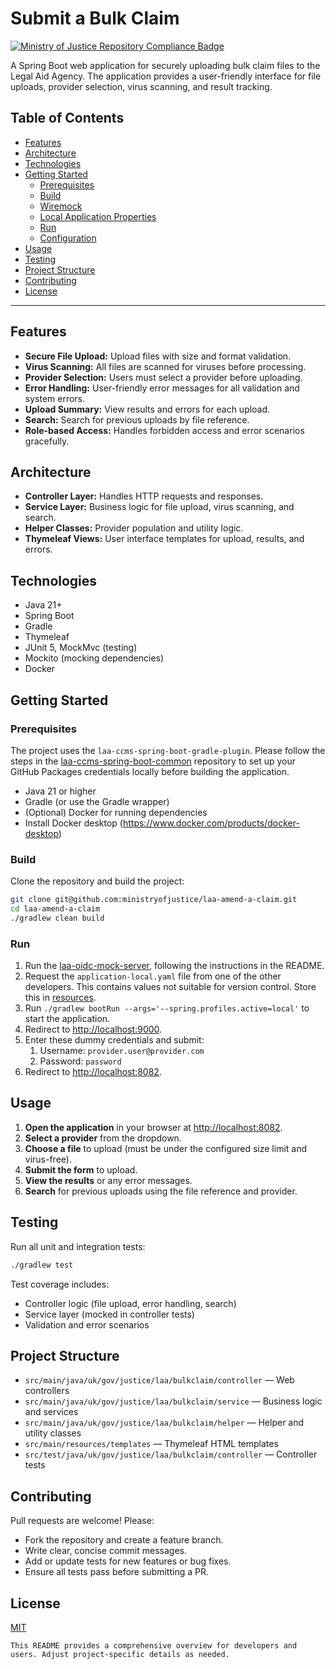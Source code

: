 # Submit a Bulk Claim

[![Ministry of Justice Repository Compliance Badge](https://github-community.service.justice.gov.uk/repository-standards/api/laa-cwa-bulk-upload/badge)](https://github-community.service.justice.gov.uk/repository-standards/laa-cwa-bulk-upload)

A Spring Boot web application for securely uploading bulk claim files to the Legal Aid Agency. The application provides a user-friendly interface for file uploads, provider selection, virus scanning, and result tracking.

## Table of Contents

- [Features](#features)
- [Architecture](#architecture)
- [Technologies](#technologies)
- [Getting Started](#getting-started)
  - [Prerequisites](#prerequisites)
  - [Build](#build)
  - [Wiremock](#wiremock)
  - [Local Application Properties](#local-application-properties)
  - [Run](#run)
  - [Configuration](#configuration)
- [Usage](#usage)
- [Testing](#testing)
- [Project Structure](#project-structure)
- [Contributing](#contributing)
- [License](#license)

---

## Features

- **Secure File Upload:** Upload files with size and format validation.
- **Virus Scanning:** All files are scanned for viruses before processing.
- **Provider Selection:** Users must select a provider before uploading.
- **Error Handling:** User-friendly error messages for all validation and system errors.
- **Upload Summary:** View results and errors for each upload.
- **Search:** Search for previous uploads by file reference.
- **Role-based Access:** Handles forbidden access and error scenarios gracefully.

## Architecture

- **Controller Layer:** Handles HTTP requests and responses.
- **Service Layer:** Business logic for file upload, virus scanning, and search.
- **Helper Classes:** Provider population and utility logic.
- **Thymeleaf Views:** User interface templates for upload, results, and errors.

## Technologies

- Java 21+
- Spring Boot
- Gradle
- Thymeleaf
- JUnit 5, MockMvc (testing)
- Mockito (mocking dependencies)
- Docker

## Getting Started

### Prerequisites

The project uses the `laa-ccms-spring-boot-gradle-plugin`. Please follow the steps in the [laa-ccms-spring-boot-common](https://github.com/ministryofjustice/laa-ccms-spring-boot-common?tab=readme-ov-file#provide-your-repository-credentials) repository to set up your GitHub Packages credentials locally before building the application.

- Java 21 or higher
- Gradle (or use the Gradle wrapper)
- (Optional) Docker for running dependencies
- Install Docker desktop (https://www.docker.com/products/docker-desktop)

### Build

Clone the repository and build the project:

```sh
git clone git@github.com:ministryofjustice/laa-amend-a-claim.git
cd laa-amend-a-claim
./gradlew clean build
```

### Run

1. Run the [laa-oidc-mock-server](https://github.com/ministryofjustice/laa-oidc-mock-server), following the instructions in the README.
2. Request the `application-local.yaml` file from one of the other developers. This contains values not suitable for version control. Store this in [resources](/laa-submit-a-bulk-claim-ui/src/main/resources/).
3. Run `./gradlew bootRun --args='--spring.profiles.active=local'` to start the application.
4. Redirect to [http://localhost:9000](http://localhost:9000).
5. Enter these dummy credentials and submit:
   1. Username: `provider.user@provider.com`
   2. Password: `password`
6. Redirect to [http://localhost:8082](http://localhost:8082).

## Usage

1. **Open the application** in your browser at [http://localhost:8082](http://localhost:8082).
2. **Select a provider** from the dropdown.
3. **Choose a file** to upload (must be under the configured size limit and virus-free).
4. **Submit the form** to upload.
5. **View the results** or any error messages.
6. **Search** for previous uploads using the file reference and provider.

## Testing

Run all unit and integration tests:

```sh
./gradlew test
```

Test coverage includes:

- Controller logic (file upload, error handling, search)
- Service layer (mocked in controller tests)
- Validation and error scenarios

## Project Structure

- `src/main/java/uk/gov/justice/laa/bulkclaim/controller` — Web controllers
- `src/main/java/uk/gov/justice/laa/bulkclaim/service` — Business logic and services
- `src/main/java/uk/gov/justice/laa/bulkclaim/helper` — Helper and utility classes
- `src/main/resources/templates` — Thymeleaf HTML templates
- `src/test/java/uk/gov/justice/laa/bulkclaim/controller` — Controller tests

## Contributing

Pull requests are welcome! Please:

- Fork the repository and create a feature branch.
- Write clear, concise commit messages.
- Add or update tests for new features or bug fixes.
- Ensure all tests pass before submitting a PR.

## License

[MIT](LICENSE)

```
This README provides a comprehensive overview for developers and users. Adjust project-specific details as needed.
```
